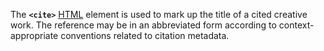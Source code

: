 The **`<cite>`** [HTML](https://developer.mozilla.org/en-US/docs/Web/HTML) element is used to mark up the title of a cited creative work. The reference may be in an abbreviated form according to context-appropriate conventions related to citation metadata.
